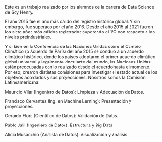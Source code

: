 
Este es un trabajo realizado por los alumnos de la carrera de Data Science de Soy Henry.

El año 2015 fue el año más cálido del registro histórico global. Y sin embargo, fue superado por el año 2016. Desde el año 2015 al 2021 fueron los siete años más cálidos registrados superando el 1°C con respecto a los niveles preindustriales.

Y si bien en la Conferencia de las Naciones Unidas sobre el Cambio Climático (o Acuerdo de París) del año 2015 se condujo a un acuerdo climático histórico, donde los países adoptaron el primer acuerdo climático global universal y legalmente vinculante del mundo, las Naciones Unidas están preocupadas con lo realizado desde el acuerdo hasta el momento. 
Por eso, crearon distintas comisiones para investigar el estado actual de los objetivos acordados y sus proyecciones.
Nosotros somos la Comisión Latinoamericana:

Mauricio Vilar (Ingeniero de Datos): Limpieza y Adecuación de Datos.

Francisco Cervantes (Ing. en Machine Lerning): Presentación y proyecciones.

Gerardo Flore (Científico de Datos): Validación de Datos.

Pablo Jalil (Ingeniero de Datos): Estructura y Big Data.

Alicia Musacchio (Analista de Datos): Visualización y Análisis.
